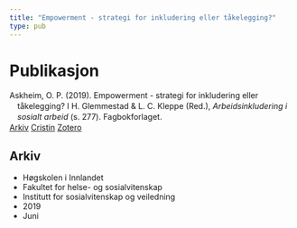 ```yaml
---
title: "Empowerment - strategi for inkludering eller tåkelegging?"
type: pub
---
```

<h1>Publikasjon</h1>
<article id="csl-bib-container-VBM7IC5G" class="csl-bib-container">
  <div class="csl-bib-body" style="line-height: 1.35; padding-left: 1em; text-indent:-1em;">
  <div class="csl-entry">Askheim, O. P. (2019). Empowerment - strategi for inkludering eller t&#xE5;kelegging? I H. Glemmestad &amp; L. C. Kleppe (Red.), <i>Arbeidsinkludering i sosialt arbeid</i> (s. 277). Fagbokforlaget.</div>
</div>
  <div class="csl-bib-buttons">
    <a href="#taxonomy-article-VBM7IC5G" class="csl-bib-button">Arkiv</a>
    <a href="https://app.cristin.no/results/show.jsf?id=1708625" alt="Cristin URL" class="csl-bib-button">Cristin</a>
    <a href="http://zotero.org/groups/5022929/items/VBM7IC5G" alt="Zotero URL" class="csl-bib-button">Zotero</a>
  </div>
  <div id="csl-bib-meta-container-VBM7IC5G"></div>
</article>
<div id="csl-bib-meta-VBM7IC5G" class="csl-bib-meta">
  <article id="taxonomy-article-VBM7IC5G" class="taxonomy-article">
    <h1>Arkiv</h1>
    <ul>
      <li>Høgskolen i Innlandet</li>
      <li>Fakultet for helse- og sosialvitenskap</li>
      <li>Institutt for sosialvitenskap og veiledning</li>
      <li>2019</li>
      <li>Juni</li>
    </ul>
  </article>
</div>

